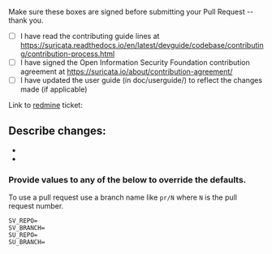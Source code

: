 Make sure these boxes are signed before submitting your Pull Request -- thank you.

- [ ] I have read the contributing guide lines at https://suricata.readthedocs.io/en/latest/devguide/codebase/contributing/contribution-process.html
- [ ] I have signed the Open Information Security Foundation contribution agreement at https://suricata.io/about/contribution-agreement/
- [ ] I have updated the user guide (in doc/userguide/) to reflect the changes made (if applicable)

Link to [redmine](https://redmine.openinfosecfoundation.org/projects/suricata/issues) ticket:

Describe changes:
-
-
-

### Provide values to any of the below to override the defaults.

To use a pull request use a branch name like `pr/N` where `N` is the pull request number.

```
SV_REPO=
SV_BRANCH=
SU_REPO=
SU_BRANCH=
```
